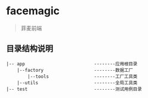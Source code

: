 # facemagic
> 菲麦前端

## 目录结构说明
    |-- app                          --------应用根目录
        |--factory                   --------数据工厂
            |--tools                 --------工厂工具类
        |--utils                     --------全局工具类
    |-- test                         --------测试用例目录